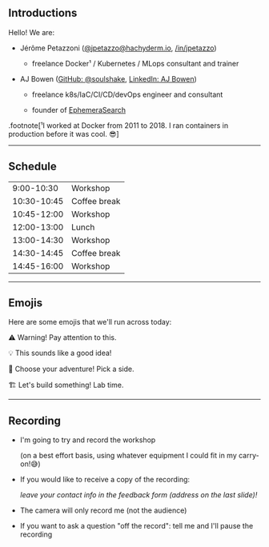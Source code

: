 ## Introductions

Hello! We are:

- Jérôme Petazzoni ([@jpetazzo@hachyderm.io], [/in/jpetazzo][jp-linkedin])

  - freelance Docker¹ / Kubernetes / MLops consultant and trainer

- AJ Bowen ([GitHub: @soulshake][aj-github], [LinkedIn: AJ Bowen][aj-linkedin])

  - freelance k8s/IaC/CI/CD/devOps engineer and consultant

  - founder of [EphemeraSearch]

.footnote[¹I worked at Docker from 2011 to 2018.
I ran containers in production before it was cool. 😎]

[EphemeraSearch]: https://ephemerasearch.com/
[@jpetazzo]: https://twitter.com/jpetazzo
[aj-github]: https://github.com/soulshake
[aj-linkedin]: https://linkedin.com/in/ajbowen
[jp-linkedin]: https://linkedin.com/in/jpetazzo
[@jpetazzo@hachyderm.io]: https://hachyderm.io/@jpetazzo

---

## Schedule

|             |              |
|-------------|--------------|
|  9:00-10:30 | Workshop     |
| 10:30-10:45 | Coffee break |
| 10:45-12:00 | Workshop     |
| 12:00-13:00 | Lunch        |
| 13:00-14:30 | Workshop     |
| 14:30-14:45 | Coffee break |
| 14:45-16:00 | Workshop     |

---

## Emojis

Here are some emojis that we'll run across today:

⚠️ Warning! Pay attention to this.

💡 This sounds like a good idea!

🙋 Choose your adventure! Pick a side.

🏗️ Let's build something! Lab time.

---

## Recording

- I'm going to try and record the workshop

  (on a best effort basis, using whatever equipment I could fit in my carry-on!😅)

- If you would like to receive a copy of the recording:

  *leave your contact info in the feedback form (address on the last slide)!*

- The camera will only record me (not the audience)

- If you want to ask a question "off the record": tell me and I'll pause the recording

